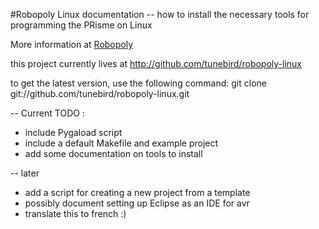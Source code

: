 #Robopoly Linux documentation -- how to install the necessary tools for programming the PRisme on Linux

More information at [Robopoly](http://robopoly.epfl.ch)

this project currently lives at http://github.com/tunebird/robopoly-linux

to get the latest version, use the following command:
    git clone git://github.com/tunebird/robopoly-linux.git

--
Current TODO : 

- include Pygaload script
- include a default Makefile and example project
- add some documentation on tools to install

-- later
- add a script for creating a new project from a template
- possibly document setting up Eclipse as an IDE for avr
- translate this to french :)
